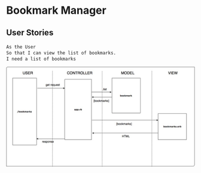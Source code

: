 # Bookmark Manager

## User Stories
```
As the User
So that I can view the list of bookmarks.
I need a list of bookmarks
```

<img alt="Diagram of Domain Model" src="https://raw.githubusercontent.com/Nandini0206/bookmark-manager/master/Bookmark%20list%20-%20model.jpg">
